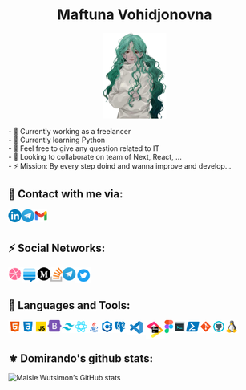 <h1 align="center">Maftuna Vohidjonovna</h1>
<p align="center">
  <img src="./img/photo.png" width="25%" height="15%" alt="">
</p>
- 🔭 Currently working as a freelancer <br>
- 🌱 Currently learning Python <br>
- 💬 Feel free to give any question related to IT <br>
- 👯 Looking to collaborate on team of Next, React, ... <br>
- ⚡️ Mission: By every step doind and wanna improve and develop... 

## 💬 Contact with me via:

[<img align="left" alt="Linkedin" width="26px" src="./img/LinkedIn_icon_circle.svg.png" />](https://www.linkedin.com/in/maftuna-vohidjonovna) 
[<img align="left" alt="Telegram" width="26px" src="./img/Telegram.png" />](https://t.me/domirando) 
[<img align="left" alt="Gmail" width="26px" src="./img/g_mail.png" />](maisiedev@gmail.com)<br><br>

## ⚡️ Social Networks:
[<img align="left" alt="Dribble" width="26px" src="./img/dribbble.png" />](https://dribbble.com/Maftuna_Vohidjonovna)
[<img align="left" alt="Stack Exchange" width="32px" src="./img/stack-exchange-removebg-preview.png" />](https://stackexchange.com/users/20415591/maftuna)
[<img align="left" alt="Medium" width="26px" src="./img/Medium.png" />](https://medium.com/@MaisieDev)
[<img align="left" alt="Stack Overflow" width="24" src="./img/stack-overflow.svg" />](https://stackoverflow.com/users/14977873/maftuna)
[<img align="left" alt="Telegram" width="26x" src="./img/Telegram.png" />](https://t.me/MaftunaVohidjonovna) 
[<img align="left" alt="Twitter" width="32" src="./img/twitter-removebg-preview.png" />](https://twitter.com/vohidjonovna)<br><br>

## 🔨 Languages and Tools:

<img align="left" alt="HTML" width="26px" src="./img/html.svg" />
<img align="left" alt="CSS" width="26px" src="./img/css.svg" />
<img align="left" alt="JavaScript" width="26px" src="./img/javascript.svg" />
<img align="left" alt="Bootstrap" width="28px" src="./img/bootstrap.svg" />
<img align="left" alt="TailwindCSS" width="26px" src="./img/tailwind.png" />
<img align="left" alt="ReactJS" width="26px" src="./img/react.svg" />
<img align="left" alt="Java" width="26px" src="./img/java.svg" />
<img align="left" alt="C++" width="26px" src="./img/c++.svg" />
<img align="left" alt="PostgreSQL" width="26px" src="./img/postgres.svg" />
<img align="left" alt="Visual Studio Code" width="38px" src="./img/visual-studio-code.png" />
<img align="left" alt="JetBrains" width="38px" src="./img/jb_beam.png" />
<img align="left" alt="Figma" width="17px" src="./img/figma_vector.png" />
<img align="left" alt="Terminal Console" width="26px" src="./img/console.svg" />
<img align="left" alt="Powershell" width="26px" src="./img/powershell.svg" />
<img align="left" alt="Git" width="26px" src="./img/git.svg" />
<img align="left" alt="GitHub" width="26px" src="./img/github.svg" />
<img align="left" alt="Linux" width="26px" src="./img/linux.png" />
<br />
<br />

## ⚜ Domirando's github stats:

![Maisie Wutsimon’s GitHub stats](https://github-readme-stats.vercel.app/api?username=domirando&show_icons=true&theme=tokyonight&count_private=true)


